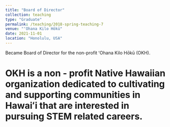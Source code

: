 ```yaml
---
title: "Board of Director"
collection: teaching
type: "Graduate"
permalink: /teaching/2018-spring-teaching-7
venue: "ʻOhana Kilo Hōkū"
date: 2021-11-01
location: "Honolulu, USA"
---
```


Became Board of Director for the non-profit ʻOhana Kilo Hōkū (OKH).

OKH is a non - profit Native Hawaiian organization dedicated to cultivating and supporting communities in Hawaiʻi that are interested in pursuing STEM related careers.
===
